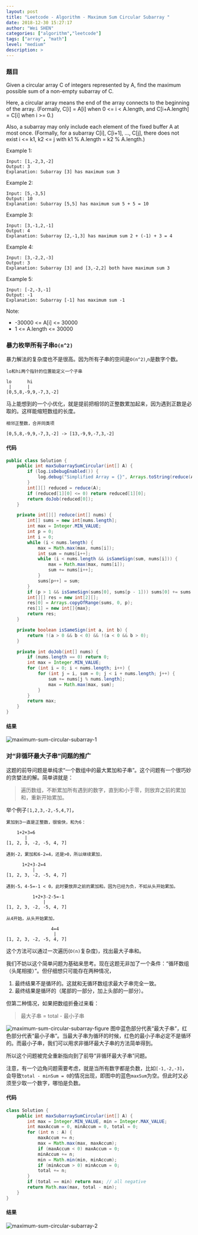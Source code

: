 ```yaml
---
layout: post
title: "Leetcode - Algorithm - Maximum Sum Circular Subarray "
date: 2018-12-30 15:27:17
author: "Wei SHEN"
categories: ["algorithm","leetcode"]
tags: ["array", "math"]
level: "medium"
description: >
---
```


### 题目
Given a circular array C of integers represented by A, find the maximum possible sum of a non-empty subarray of C.

Here, a circular array means the end of the array connects to the beginning of the array.  (Formally, C[i] = A[i] when 0 <= i < A.length, and C[i+A.length] = C[i] when i >= 0.)

Also, a subarray may only include each element of the fixed buffer A at most once.  (Formally, for a subarray C[i], C[i+1], ..., C[j], there does not exist i <= k1, k2 <= j with k1 % A.length = k2 % A.length.)

Example 1:
```
Input: [1,-2,3,-2]
Output: 3
Explanation: Subarray [3] has maximum sum 3
```

Example 2:
```
Input: [5,-3,5]
Output: 10
Explanation: Subarray [5,5] has maximum sum 5 + 5 = 10
```

Example 3:
```
Input: [3,-1,2,-1]
Output: 4
Explanation: Subarray [2,-1,3] has maximum sum 2 + (-1) + 3 = 4
```

Example 4:
```
Input: [3,-2,2,-3]
Output: 3
Explanation: Subarray [3] and [3,-2,2] both have maximum sum 3
```

Example 5:
```
Input: [-2,-3,-1]
Output: -1
Explanation: Subarray [-1] has maximum sum -1
```


Note:
* -30000 <= A[i] <= 30000
* 1 <= A.length <= 30000

### 暴力枚举所有子串`O(n^2)`
暴力解法的复杂度也不是很高。因为所有子串的空间是`O(n^2)`,`n`是数字个数。
```
lo和hi两个指针的位置能定义一个子串

lo      hi
 |      |
[0,5,8,-9,9,-7,3,-2]
```

马上能想到的一个小优化，就是提前把相邻的正整数累加起来，因为遇到正数是必取的。这样能缩短数组的长度。
```
相邻正整数，合并同类项

[0,5,8,-9,9,-7,3,-2] -> [13,-9,9,-7,3,-2]
```

#### 代码
```java
public class Solution {
    public int maxSubarraySumCircular(int[] A) {
        if (log.isDebugEnabled()) {
            log.debug("Simplified Array = {}", Arrays.toString(reduce(A)[0]));
        }
        int[][] reduced = reduce(A);
        if (reduced[1][0] <= 0) return reduced[1][0];
        return doJob(reduced[0]);
    }

    private int[][] reduce(int[] nums) {
        int[] sums = new int[nums.length];
        int max = Integer.MIN_VALUE;
        int p = 0;
        int i = 0;
        while (i < nums.length) {
            max = Math.max(max, nums[i]);
            int sum = nums[i++];
            while (i < nums.length && isSameSign(sum, nums[i])) {
                max = Math.max(max, nums[i]);
                sum += nums[i++];
            }
            sums[p++] = sum;
        }
        if (p > 1 && isSameSign(sums[0], sums[p - 1])) sums[0] += sums[--p];
        int[][] res = new int[2][];
        res[0] = Arrays.copyOfRange(sums, 0, p);
        res[1] = new int[]{max};
        return res;
    }

    private boolean isSameSign(int a, int b) {
        return !(a > 0 && b < 0) && !(a < 0 && b > 0);
    }

    private int doJob(int[] nums) {
        if (nums.length == 0) return 0;
        int max = Integer.MIN_VALUE;
        for (int i = 0; i < nums.length; i++) {
            for (int j = i, sum = 0; j < i + nums.length; j++) {
                sum += nums[j % nums.length];
                max = Math.max(max, sum);
            }
        }
        return max;
    }
}
```

#### 结果
![maximum-sum-circular-subarray-1](/images/leetcode/maximum-sum-circular-subarray-1.png)


### 对“非循环最大子串”问题的推广
这题的前导问题是单纯求“一个数组中的最大累加和子串”。这个问题有一个很巧妙的贪婪法的解。简单讲就是：
> 遍历数组，不断累加所有遇到的数字，直到和小于零，则放弃之前的累加和，重新开始累加。

举个例子`[1,2,3,-2,-5,4,7]`，
```
累加到3一直是正整数，很愉快，和为6：

    1+2+3=6
       |
[1, 2, 3, -2, -5, 4, 7]

遇到-2，累加和6-2=4，还是>0，所以继续累加，

      1+2+3-2=4
          |
[1, 2, 3, -2, -5, 4, 7]

遇到-5，4-5=-1 < 0，此时要放弃之前的累加和。因为已经为负，不如从头开始累加。

          1+2+3-2-5=-1
              |
[1, 2, 3, -2, -5, 4, 7]

从4开始，从头开始累加，

                 4=4
                  |
[1, 2, 3, -2, -5, 4, 7]
```

这个方法可以通过一次遍历(`O(n)`复杂度)，找出最大子串和。

我们不妨以这个简单问题为基础来思考。现在这题无非加了一个条件：“循环数组（头尾相接）”。但仔细想只可能存在两种情况，
1. 最终结果不是循环的。这就和无循环数组求最大子串完全一致。
2. 最终结果是循环的（尾部的一部分，加上头部的一部分）。

但第二种情况，如果把数组折叠过来看：
> 最大子串 = total - 最小子串

![maximum-sum-circular-subarray-figure](/images/leetcode/maximum-sum-circular-subarray-figure-1.png)
图中蓝色部分代表“最大子串”，红色部分代表“最小子串”。当最大子串为循环的时候，红色的最小子串必定不是循环的。而最小子串，我们可以用求非循环最大子串的方法简单得到。

所以这个问题被完全重新指向到了前导“非循环最大子串”问题。

注意，有一个边角问题需要考虑，就是当所有数字都是负数，比如`[-1,-2,-3]`，会导致`total - minSum = 0`的情况出现，即图中的蓝色`maxSum`为空。但此时又必须至少取一个数字，哪怕是负数。

#### 代码
```java
class Solution {
    public int maxSubarraySumCircular(int[] A) {
        int max = Integer.MIN_VALUE, min = Integer.MAX_VALUE;
        int maxAccum = 0, minAccum = 0, total = 0;
        for (int n : A) {
            maxAccum += n;
            max = Math.max(max, maxAccum);
            if (maxAccum < 0) maxAccum = 0;
            minAccum += n;
            min = Math.min(min, minAccum);
            if (minAccum > 0) minAccum = 0;
            total += n;
        }
        if (total == min) return max; // all negative
        return Math.max(max, total - min);
    }
}
```

#### 结果
![maximum-sum-circular-subarray-2](/images/leetcode/maximum-sum-circular-subarray-2.png)
